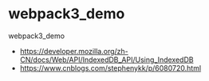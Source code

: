 # webpack3_demo
webpack3_demo
- https://developer.mozilla.org/zh-CN/docs/Web/API/IndexedDB_API/Using_IndexedDB 
- https://www.cnblogs.com/stephenykk/p/6080720.html
